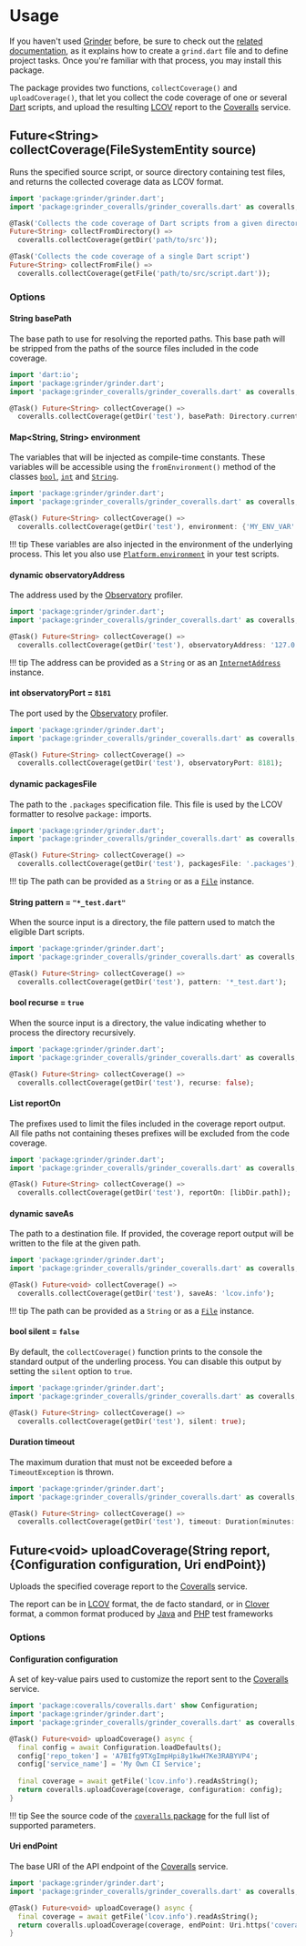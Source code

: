 # Usage
If you haven't used [Grinder](https://github.com/google/grinder.dart) before, be sure to check out the [related documentation](https://google.github.io/grinder.dart), as it explains how to create a `grind.dart` file and to define project tasks. Once you're familiar with that process, you may install this package.

The package provides two functions, `collectCoverage()` and `uploadCoverage()`, that let you collect the code coverage of one or several [Dart](https://www.dartlang.org) scripts, and upload the resulting [LCOV](http://ltp.sourceforge.net/coverage/lcov.php) report to the [Coveralls](https://coveralls.io) service.
    
## Future&lt;String&gt; **collectCoverage**(FileSystemEntity source)
Runs the specified source script, or source directory containing test files, and returns the collected coverage data as LCOV format.

```dart
import 'package:grinder/grinder.dart';
import 'package:grinder_coveralls/grinder_coveralls.dart' as coveralls;

@Task('Collects the code coverage of Dart scripts from a given directory')
Future<String> collectFromDirectory() =>
  coveralls.collectCoverage(getDir('path/to/src'));

@Task('Collects the code coverage of a single Dart script')
Future<String> collectFromFile() =>
  coveralls.collectCoverage(getFile('path/to/src/script.dart'));
```

### Options

#### String **basePath**
The base path to use for resolving the reported paths. This base path will be stripped from the paths of the source files included in the code coverage.

```dart
import 'dart:io';
import 'package:grinder/grinder.dart';
import 'package:grinder_coveralls/grinder_coveralls.dart' as coveralls;

@Task() Future<String> collectCoverage() =>
  coveralls.collectCoverage(getDir('test'), basePath: Directory.current.path);
```

#### Map<String, String> **environment**
The variables that will be injected as compile-time constants. These variables will be accessible using the `fromEnvironment()` method of the classes [`bool`](https://api.dartlang.org/stable/dart-core/bool/bool.fromEnvironment.html), [`int`](https://api.dartlang.org/stable/dart-core/int/int.fromEnvironment.html) and [`String`](https://api.dartlang.org/stable/dart-core/String/String.fromEnvironment.html).

```dart
import 'package:grinder/grinder.dart';
import 'package:grinder_coveralls/grinder_coveralls.dart' as coveralls;

@Task() Future<String> collectCoverage() =>
  coveralls.collectCoverage(getDir('test'), environment: {'MY_ENV_VAR': 'FooBar'});
```

!!! tip
    These variables are also injected in the environment of the underlying process. This let you also use [`Platform.environment`](https://api.dartlang.org/stable/dart-io/Platform/environment.html) in your test scripts.

#### dynamic **observatoryAddress**
The address used by the [Observatory](https://dart-lang.github.io/observatory) profiler.

```dart
import 'package:grinder/grinder.dart';
import 'package:grinder_coveralls/grinder_coveralls.dart' as coveralls;

@Task() Future<String> collectCoverage() =>
  coveralls.collectCoverage(getDir('test'), observatoryAddress: '127.0.0.1');
```

!!! tip
    The address can be provided as a `String` or as an [`InternetAddress`](https://api.dartlang.org/stable/dart-io/InternetAddress-class.html) instance.

#### int **observatoryPort** = `8181`
The port used by the [Observatory](https://dart-lang.github.io/observatory) profiler.

```dart
import 'package:grinder/grinder.dart';
import 'package:grinder_coveralls/grinder_coveralls.dart' as coveralls;

@Task() Future<String> collectCoverage() =>
  coveralls.collectCoverage(getDir('test'), observatoryPort: 8181);
```

#### dynamic **packagesFile**
The path to the `.packages` specification file. This file is used by the LCOV formatter to resolve `package:` imports.

```dart
import 'package:grinder/grinder.dart';
import 'package:grinder_coveralls/grinder_coveralls.dart' as coveralls;

@Task() Future<String> collectCoverage() =>
  coveralls.collectCoverage(getDir('test'), packagesFile: '.packages');
```

!!! tip
    The path can be provided as a `String` or as a [`File`](https://api.dartlang.org/stable/dart-io/File-class.html) instance.

#### String **pattern** = `"*_test.dart"`
When the source input is a directory, the file pattern used to match the eligible Dart scripts.

```dart
import 'package:grinder/grinder.dart';
import 'package:grinder_coveralls/grinder_coveralls.dart' as coveralls;

@Task() Future<String> collectCoverage() =>
  coveralls.collectCoverage(getDir('test'), pattern: '*_test.dart');
```

#### bool **recurse** = `true`
When the source input is a directory, the value indicating whether to process the directory recursively.

```dart
import 'package:grinder/grinder.dart';
import 'package:grinder_coveralls/grinder_coveralls.dart' as coveralls;

@Task() Future<String> collectCoverage() =>
  coveralls.collectCoverage(getDir('test'), recurse: false);
```

#### List<String> **reportOn**
The prefixes used to limit the files included in the coverage report output. All file paths not containing theses prefixes will be excluded from the code coverage.

```dart
import 'package:grinder/grinder.dart';
import 'package:grinder_coveralls/grinder_coveralls.dart' as coveralls;

@Task() Future<String> collectCoverage() =>
  coveralls.collectCoverage(getDir('test'), reportOn: [libDir.path]);
```

#### dynamic **saveAs**
The path to a destination file. If provided, the coverage report output will be written to the file at the given path.

```dart
import 'package:grinder/grinder.dart';
import 'package:grinder_coveralls/grinder_coveralls.dart' as coveralls;

@Task() Future<void> collectCoverage() =>
  coveralls.collectCoverage(getDir('test'), saveAs: 'lcov.info');
```

!!! tip
    The path can be provided as a `String` or as a [`File`](https://api.dartlang.org/stable/dart-io/File-class.html) instance.

#### bool **silent** = `false`
By default, the `collectCoverage()` function prints to the console the standard output of the underling process. You can disable this output by setting the `silent` option to `true`.

```dart
import 'package:grinder/grinder.dart';
import 'package:grinder_coveralls/grinder_coveralls.dart' as coveralls;

@Task() Future<String> collectCoverage() =>
  coveralls.collectCoverage(getDir('test'), silent: true);
```

#### Duration **timeout**
The maximum duration that must not be exceeded before a `TimeoutException` is thrown.

```dart
import 'package:grinder/grinder.dart';
import 'package:grinder_coveralls/grinder_coveralls.dart' as coveralls;

@Task() Future<String> collectCoverage() =>
  coveralls.collectCoverage(getDir('test'), timeout: Duration(minutes: 3));
```

## Future&lt;void&gt; **uploadCoverage**(String report, {Configuration configuration, Uri endPoint})
Uploads the specified coverage report to the [Coveralls](https://coveralls.io) service.

The report can be in [LCOV](http://ltp.sourceforge.net/coverage/lcov.php) format, the de facto standard, or in [Clover](https://www.atlassian.com/software/clover) format, a common format produced by [Java](https://www.java.com) and [PHP](https://secure.php.net) test frameworks

### Options

#### Configuration **configuration**
A set of key-value pairs used to customize the report sent to the [Coveralls](https://coveralls.io) service.

```dart
import 'package:coveralls/coveralls.dart' show Configuration;
import 'package:grinder/grinder.dart';
import 'package:grinder_coveralls/grinder_coveralls.dart' as coveralls;

@Task() Future<void> uploadCoverage() async {
  final config = await Configuration.loadDefaults();
  config['repo_token'] = 'A7BIfg9TXgImpHpi8y1kwH7Ke3RABYVP4';
  config['service_name'] = 'My Own CI Service';
  
  final coverage = await getFile('lcov.info').readAsString();
  return coveralls.uploadCoverage(coverage, configuration: config);
}
```

!!! tip
    See the source code of the [`coveralls` package](https://pub.dartlang.org/packages/coveralls) for the full list of supported parameters.

#### Uri **endPoint**
The base URI of the API endpoint of the [Coveralls](https://coveralls.io) service.

```dart
import 'package:grinder/grinder.dart';
import 'package:grinder_coveralls/grinder_coveralls.dart' as coveralls;

@Task() Future<void> uploadCoverage() async {
  final coverage = await getFile('lcov.info').readAsString();
  return coveralls.uploadCoverage(coverage, endPoint: Uri.https('coveralls.io', '/api/v1/'));
}
```
